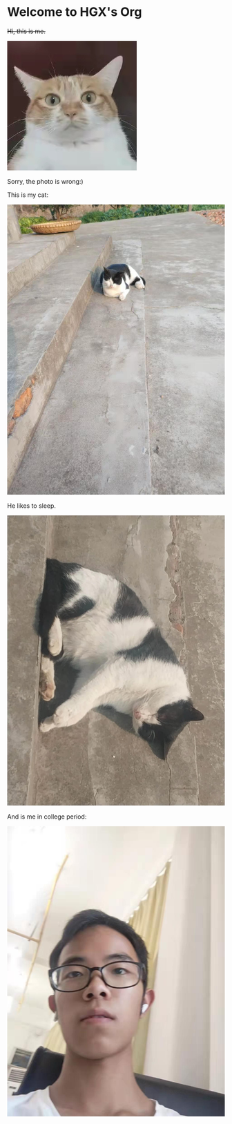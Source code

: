 # Welcome to HGX's Org

~~Hi, this is me.~~

![my-cat](assets/avatar.jpg)

Sorry, the photo is wrong:)

This is my cat:

![my-cat](assets/my-cat.jpg)

He likes to sleep.

![my-cat-sleep](assets/my-cat-sleep.jpg)

And is me in college period:

![me-in-college](assets/me-in-college.jpg)
